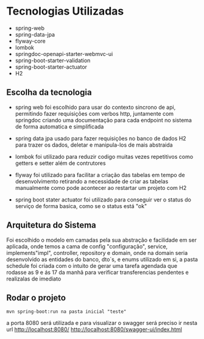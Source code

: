 # Tecnologias Utilizadas

* spring-web
* spring-data-jpa
* flyway-core
* lombok
* springdoc-openapi-starter-webmvc-ui
* spring-boot-starter-validation
* spring-boot-starter-actuator
* H2

## Escolha da tecnologia

- spring web foi escolhido para usar do contexto sincrono de api, permitindo fazer requisições com verbos http, juntamente com springdoc criando uma documentação para cada endpoint no sistema de forma automatica e simplificada

- spring data jpa usado para fazer requisições no banco de dados H2 para trazer os dados, deletar e manipula-los de mais abstraida

- lombok foi utilizado para reduzir codigo muitas vezes repetitivos como getters e setter além de contrutores

- flyway foi utilizado para facilitar a criação das tabelas em tempo de desenvolvimento retirando a necessidade de criar as tabelas manualmente como pode acontecer ao restartar um projeto com H2

- spring boot stater actuator foi utilizado para conseguir ver o status do serviço de forma basica, como se o status está "ok"

## Arquitetura do Sistema

Foi escolhido o modelo em camadas pela sua abstração e facilidade em ser aplicada, onde temos a cama de config "configuração", service, implements"impl", controller, repository
e domain, onde na domain seria desenvolvido as entidades do banco, dto´s, e enums utilizado em si, a pasta schedule foi criada com o intuito de gerar uma tarefa agendada que rodasse as 9 e ás 17 da manhã para verificar transferencias pendentes e realizalas de imediato


## Rodar o projeto

    mvn spring-boot:run na pasta inicial "teste"

a porta 8080 será utilizada e para visualizar o swagger será preciso ir nesta url
<http://localhost:8080/>
<http://localhost:8080/swagger-ui/index.html>
